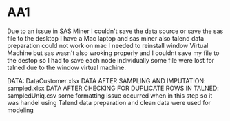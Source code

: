 # AA1

Due to an issue in SAS Miner I couldn't save the data source or save the sas file to the desktop 
I have a Mac laptop and sas miner also talend data preparation could not work on mac I needed to reinstall window Virtual Machine but sas wasn't also wroking 
properly and I couldnt save my file to the destop so I had to save each node individually some file were lost for talned due to the window virtual machine.

DATA:
DataCustomer.xlsx
DATA AFTER SAMPLING AND IMPUTATION:
sampled.xlsx
DATA AFTER CHECKING FOR DUPLICATE ROWS IN TALNED:
sampledUniq.csv
some formatting issue occurred when in this step so it was handel using Talend data preparation and clean data were used for modeling 

